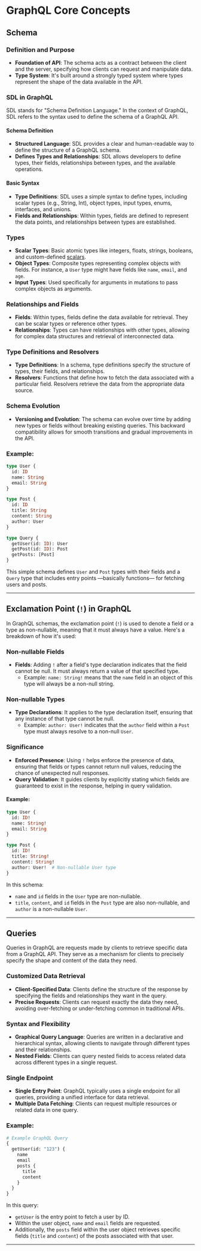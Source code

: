 # GraphQL Core Concepts

## Schema

### Definition and Purpose

- **Foundation of API**: The schema acts as a contract between the client and the server, specifying how clients can
  request and manipulate data.
- **Type System**: It's built around a strongly typed system where types represent the shape of the data available in
  the API.

### SDL in GraphQL

SDL stands for "Schema Definition Language." In the context of GraphQL, SDL refers to the syntax used to define the
schema of a GraphQL API.

#### Schema Definition

- **Structured Language**: SDL provides a clear and human-readable way to define the structure of a GraphQL schema.
- **Defines Types and Relationships**: SDL allows developers to define types, their fields, relationships between types,
  and the available operations.

#### Basic Syntax

- **Type Definitions**: SDL uses a simple syntax to define types, including scalar types (e.g., String, Int), object
  types, input types, enums, interfaces, and unions.
- **Fields and Relationships**: Within types, fields are defined to represent the data points, and relationships between
  types are established.

### Types

- **Scalar Types**: Basic atomic types like integers, floats, strings, booleans, and
  custom-defined [scalars](https://gist.github.com/ilkkamtk/902bee49d16d108300b03f9d2f31cfef).
- **Object Types**: Composite types representing complex objects with fields. For instance, a `User` type might have
  fields like `name`, `email`, and `age`.
- **Input Types**: Used specifically for arguments in mutations to pass complex objects as arguments.

### Relationships and Fields

- **Fields**: Within types, fields define the data available for retrieval. They can be scalar types or reference other
  types.
- **Relationships**: Types can have relationships with other types, allowing for complex data structures and retrieval
  of interconnected data.

### Type Definitions and Resolvers

- **Type Definitions**: In a schema, type definitions specify the structure of types, their fields, and relationships.
- **Resolvers**: Functions that define how to fetch the data associated with a particular field. Resolvers retrieve the
  data from the appropriate data source.

### Schema Evolution

- **Versioning and Evolution**: The schema can evolve over time by adding new types or fields without breaking existing
  queries. This backward compatibility allows for smooth transitions and gradual improvements in the API.

### Example:

```graphql
type User {
  id: ID
  name: String
  email: String
}

type Post {
  id: ID
  title: String
  content: String
  author: User
}

type Query {
  getUser(id: ID): User
  getPost(id: ID): Post
  getPosts: [Post]
}
```

This simple schema defines `User` and `Post` types with their fields and a `Query` type that includes entry points
—basically functions— for fetching users and posts.

---

## Exclamation Point (`!`) in GraphQL

In GraphQL schemas, the exclamation point (`!`) is used to denote a field or a type as non-nullable, meaning that it must always have a value. Here's a breakdown of how it's used:

### Non-nullable Fields
- **Fields**: Adding `!` after a field's type declaration indicates that the field cannot be null. It must always return a value of that specified type.
  - Example: `name: String!` means that the `name` field in an object of this type will always be a non-null string.

### Non-nullable Types
- **Type Declarations**: It applies to the type declaration itself, ensuring that any instance of that type cannot be null.
  - Example: `author: User!` indicates that the `author` field within a `Post` type must always resolve to a non-null `User`.

### Significance
- **Enforced Presence**: Using `!` helps enforce the presence of data, ensuring that fields or types cannot return null values, reducing the chance of unexpected null responses.
- **Query Validation**: It guides clients by explicitly stating which fields are guaranteed to exist in the response, helping in query validation.

#### Example:
```graphql
type User {
  id: ID!
  name: String!
  email: String
}

type Post {
  id: ID!
  title: String!
  content: String!
  author: User!  # Non-nullable User type
}
```

In this schema:
- `name` and `id` fields in the `User` type are non-nullable.
- `title`, `content`, and `id` fields in the `Post` type are also non-nullable, and `author` is a non-nullable `User`.

---

## Queries

Queries in GraphQL are requests made by clients to retrieve specific data from a GraphQL API. They serve as a mechanism for clients to precisely specify the shape and content of the data they need.

### Customized Data Retrieval

- **Client-Specified Data**: Clients define the structure of the response by specifying the fields and relationships
  they want in the query.
- **Precise Requests**: Clients can request exactly the data they need, avoiding over-fetching or under-fetching common
  in traditional APIs.

### Syntax and Flexibility

- **Graphical Query Language**: Queries are written in a declarative and hierarchical syntax, allowing clients to
  navigate through different types and their relationships.
- **Nested Fields**: Clients can query nested fields to access related data across different types in a single request.

### Single Endpoint

- **Single Entry Point**: GraphQL typically uses a single endpoint for all queries, providing a unified interface for
  data retrieval.
- **Multiple Data Fetching**: Clients can request multiple resources or related data in one query.

### Example:

```graphql
# Example GraphQL Query
{
  getUser(id: "123") {
    name
    email
    posts {
      title
      content
    }
  }
}
```

In this query:

- `getUser` is the entry point to fetch a user by ID.
- Within the user object, `name` and `email` fields are requested.
- Additionally, the `posts` field within the user object retrieves specific fields (`title` and `content`) of the posts
  associated with that user.

---
